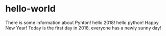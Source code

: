 # hello-world
There is some information about Pyhton!
hello 2018! hello python!
Happy New Year!
Today is the first day in 2018, everyone has a newly sunny day!
